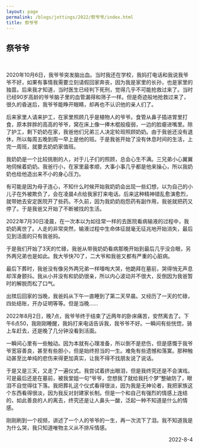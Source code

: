 ```yaml
---
layout: page
permalink: /blogs/jottings/2022/祭爷爷/index.html
title: 祭爷爷
---
```


## 祭爷爷
<br>

2020年10月6日，我爷爷突发脑出血。当时我还在学校，我妈打电话和我说我爷爷不好，如果有事情我需要立刻请假回家奔丧，因为我是家里的长孙，也是家里的独苗。后来我才知道，当时医生已经判下死刑，觉得几乎不可能抢救过来了。当时已经90岁高龄的爷爷脑子里的血管漏得和筛子一样。但是奇迹般地抢救过来了，很久的昏迷后，我爷爷能睁开眼睛，却再也不认识他的亲人们了。

后来家里人请来护工，在家里照顾几乎是植物人的爷爷。食管从鼻子插进胃里打食，原本胖胖的高高的爷爷，窝在床上像一捧木棍般瘦弱，一边的脸瘪进嘴里。除了护工，剩下奶奶在家，我爸他们兄弟三人决定轮班照顾奶奶。由于我爸还没有退休，所以每周五晚到周一早上是他的班。于是我爸开始了没有休息时间的生活，上完一周班，就要去奶奶家值班。

我奶奶是一个比较挑剔的人，对于儿子们的照顾，总会心生不满。三兄弟小心翼翼地伺候着奶奶。我爸行小，在家里最孝顺，大事小事几乎都是他来操心，所以我奶奶也给他造出来不小的身心压力。

有可能是因为母子连心，不知什么时候开始我奶奶会出现一些幻想，以为自己的小儿子在外被欺负了，会在凌晨4点给我家打来电话。后来这种精神错乱愈演愈烈，就带她去安定医院开了些药。不久前，因为我奶奶抱怨药有副作用，我爸就把药又停了。于是我爸又开始了不断被找的生活。

2022年7月30日凌晨，在一次本以为如往常一样的去医院看病输液的过程中，我奶奶离世了。人走的非常突然，输液过程中生命体征就毫无征兆地开始消失，最后见到活面的只有我爸妈。

于是我们开始了3天的忙碌，我爸从带我奶奶看病那晚开始到最后几乎没合眼，另外两兄弟也是如此。我大爷快70了，二大爷和我爸又都有严重的心脏病。

最后下葬时，我爸没有像另外两兄弟一样嚎啕大哭，他跪拜在墓前，哭得悄无声息却浑身颤抖。我从小并没有和奶奶很亲，所以内心波动并不很大，反倒因为我爸暂时的解脱而松了口气。

出殡后回家的当晚，我爸妈从下午一直睡到了第二天早晨。又经历了一天的忙碌，四处结账，开办证明等等。但是当晚……

2022年8月2日，晚7点，我爷爷终于结束了近两年的卧床痛苦，安然离去了。下午6点50，我刚刚睡醒，我妈打来电话告诉我，我爷爷不好。一瞬间有些恍惚，骑上车赶去，还是晚了几分钟没看到活面。

一瞬间心里有一些触动。因为本就有心理准备，所以倒不是悲伤，但是感慨于我爷爷宽容善良，甚至有些胆小，但是始终担当的一生。难免有些遗憾和落寞。那种触动甚至比单纯的悲伤来得更加真实，让我不得不找朋友说了说话。

于是又是三天，又走了一遍仪式。我尝试着挤出眼泪，但是我终究还是不会演戏。可是最后还是在墓前，被我堂姐一句“爷爷，您想我了就给我托个梦”整破防了，眼泪不自觉得往下落。我把葬礼这个仪式看得很淡，因为我是无神论者，我把家族这个东西看得很淡，因为我反对封建家长制。但是一个和自己有强烈的情感上连结的，如此善良的人的离去，终究还是让人鼻头一酸，泛起一种不知道是什么的情感。

刚刚刷到一个视频，讲述了一个人的爷爷的一生，再一次流下了泪。我不知道我是为什么哭，我只知道唯物主义从不排斥情感。

<p align="right">2022-8-4</p>
